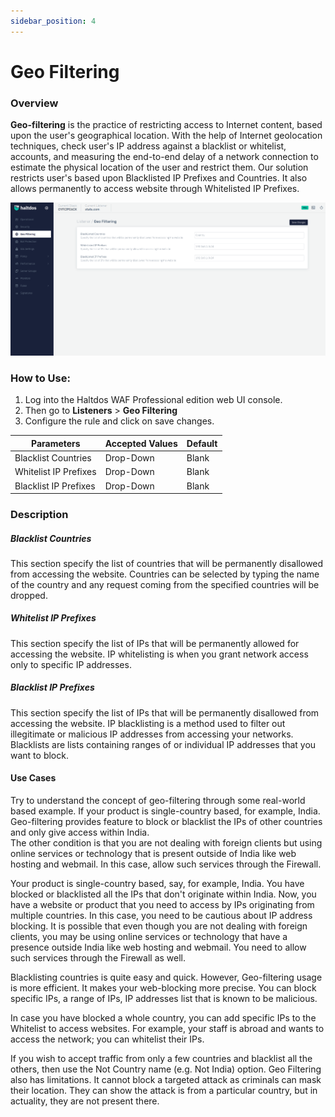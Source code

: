 ```yaml
---
sidebar_position: 4
---
```


# Geo Filtering

### Overview
**Geo-filtering** is the practice of restricting access to Internet content, based upon the user's geographical location. With the help of Internet geolocation techniques, check user's IP address against a blacklist or whitelist, accounts, and measuring the end-to-end delay of a network connection to estimate the physical location of the user and restrict them.
Our solution restricts user's based upon Blacklisted IP Prefixes and Countries. It also allows permanently to access website through Whitelisted IP Prefixes.  

![geo_filtering](/img/pro-waf/docs/v7/geo_filtering.png)

### How to Use:
1. Log into the Haltdos WAF Professional edition web UI console.
2. Then go to **Listeners** > **Geo Filtering**
3. Configure the rule and click on save changes.

   
| Parameters            | Accepted Values | Default |
|-----------------------|-----------------|---------|
| Blacklist Countries   | Drop-Down       | Blank   |
| Whitelist IP Prefixes | Drop-Down       | Blank   |
| Blacklist IP Prefixes | Drop-Down       | Blank   |
   

### Description  

##### **Blacklist Countries**
This section specify the list of countries that will be permanently disallowed from accessing the website. Countries can be selected by typing the name of the country and any request coming from the specified countries will be dropped.  

##### **Whitelist IP Prefixes**
This section specify the list of IPs that will be permanently allowed for accessing the website. IP whitelisting is when you grant network access only to specific IP addresses.  

##### **Blacklist IP Prefixes**
This section specify the list of IPs that will be permanently disallowed from accessing the website. IP blacklisting is a method used to filter out illegitimate or malicious IP addresses from accessing your networks. Blacklists are lists containing ranges of or individual IP addresses that you want to block.  

#### Use Cases

Try to understand the concept of geo-filtering through some real-world based example. If your product is single-country based, for example, India. Geo-filtering provides feature to block or blacklist the IPs of other countries and only give access within India.  
The other condition is that you are not dealing with foreign clients but using online services or technology that is present outside of India like web hosting and webmail. In this case, allow such services through the Firewall.  
 
Your product is single-country based, say, for example, India. You have blocked or blacklisted all the IPs that don't originate within India. Now, you have a website or product that you need to access by IPs originating from multiple countries. In this case, you need to be cautious about IP address blocking.
It is possible that even though you are not dealing with foreign clients, you may be using online services or technology that have a presence outside India like web hosting and webmail. You need to allow such services through the Firewall as well.
   
Blacklisting countries is quite easy and quick. However, Geo-filtering usage is more efficient. It makes your web-blocking more precise. You can block specific IPs, a range of IPs, IP addresses list that is known to be malicious.
   
In case you have blocked a whole country, you can add specific IPs to the Whitelist to access websites. For example, your staff is abroad and wants to access the network; you can whitelist their IPs.
   
If you wish to accept traffic from only a few countries and blacklist all the others, then use the Not Country name (e.g. Not India) option. Geo Filtering also has limitations. It cannot block a targeted attack as criminals can mask their location. They can show the attack is from a particular country, but in actuality, they are not present there.  
